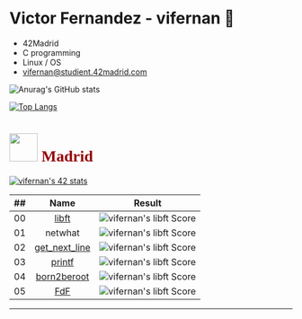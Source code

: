 ### <h1>Victor Fernandez - vifernan 🤖 </h1>
<!--
**vifernan42/vifernan42** is a ✨ _special_ ✨ repository because its `README.md` (this file) appears on your GitHub profile.

Here are some ideas to get you started:

- 🔭 I’m currently working on ...
- 🌱 I’m currently learning ...
- 👯 I’m looking to collaborate on ...
- 🤔 I’m looking for help with ...
- 💬 Ask me about ...
- 📫 How to reach me: ...
- 😄 Pronouns: ...
- ⚡ Fun fact: ...
# <h1 style="color:#950104; font-family: poppins;"> <img src="https://raw.githubusercontent.com/kube/vscode-42header/master/42.png" width=50> Madrid Telefónica Student </h1>
-->

- 42Madrid
- C programming
- Linux / OS
- vifernan@studient.42madrid.com

![Anurag's GitHub stats](https://github-readme-stats.vercel.app/api?username=vifernan42&show_icons=true&theme=radical)

[![Top Langs](https://github-readme-stats.vercel.app/api/top-langs/?username=vifernan42&theme=radical)](https://github.com/anuraghazra/github-readme-stats)

### <h1 style="color:#950104; font-family: poppins;"> <img src="https://raw.githubusercontent.com/kube/vscode-42header/master/42.png" width=50> Madrid</h1>

[![vifernan's 42 stats](https://badge42.herokuapp.com/api/stats/vifernan?darkmode=true?privacyName=true)](https://github.com/JaeSeoKim/badge42)

|  ##  |			Name				| Result |
|:----:|:----------------:|:------:|
|  00  |[libft](https://github.com/vifernan42/libft)						          | ![vifernan's libft Score](https://badge42.herokuapp.com/api/project/vifernan/Libft) |
|  01  |netwhat     			          | ![vifernan's libft Score](https://badge42.herokuapp.com/api/project/vifernan/netwhat) |
|  02  |[get_next_line](https://github.com/vifernan42/get_next_line)			          | ![vifernan's libft Score](https://badge42.herokuapp.com/api/project/vifernan/get_next_line) |
|  03  |[printf](https://github.com/vifernan42/ft_printf)        		          | ![vifernan's libft Score](https://badge42.herokuapp.com/api/project/vifernan/ft_printf) |
|  04  |[born2beroot](https://github.com/vifernan42/Born2BeRoot)    		          | ![vifernan's libft Score](https://badge42.herokuapp.com/api/project/vifernan/Born2beroot) |
|  05  |[FdF](https://github.com/vifernan42/FdF)           		          | ![vifernan's libft Score](https://badge42.herokuapp.com/api/project/vifernan/FdF) |


---

